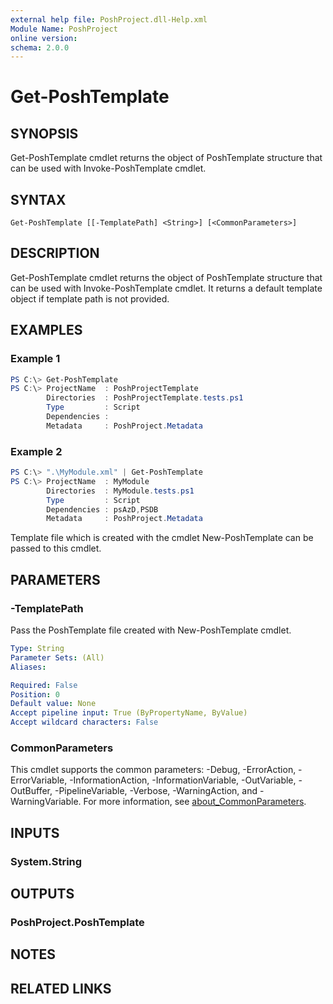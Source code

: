 ```yaml
---
external help file: PoshProject.dll-Help.xml
Module Name: PoshProject
online version:
schema: 2.0.0
---
```


# Get-PoshTemplate

## SYNOPSIS
Get-PoshTemplate cmdlet returns the object of PoshTemplate structure that can be used with Invoke-PoshTemplate cmdlet.

## SYNTAX

```
Get-PoshTemplate [[-TemplatePath] <String>] [<CommonParameters>]
```

## DESCRIPTION
Get-PoshTemplate cmdlet returns the object of PoshTemplate structure that can be used with Invoke-PoshTemplate cmdlet. It returns a default template object if template path is not provided.

## EXAMPLES

### Example 1
```powershell
PS C:\> Get-PoshTemplate
PS C:\> ProjectName  : PoshProjectTemplate
		Directories  : PoshProjectTemplate.tests.ps1
		Type         : Script
		Dependencies :
		Metadata     : PoshProject.Metadata
```

### Example 2
```powershell
PS C:\> ".\MyModule.xml" | Get-PoshTemplate
PS C:\> ProjectName  : MyModule
		Directories  : MyModule.tests.ps1
		Type         : Script
		Dependencies : psAzD,PSDB
		Metadata     : PoshProject.Metadata
```

Template file which is created with the cmdlet New-PoshTemplate can be passed to this cmdlet. 

## PARAMETERS

### -TemplatePath
Pass the PoshTemplate file created with New-PoshTemplate cmdlet.

```yaml
Type: String
Parameter Sets: (All)
Aliases:

Required: False
Position: 0
Default value: None
Accept pipeline input: True (ByPropertyName, ByValue)
Accept wildcard characters: False
```

### CommonParameters
This cmdlet supports the common parameters: -Debug, -ErrorAction, -ErrorVariable, -InformationAction, -InformationVariable, -OutVariable, -OutBuffer, -PipelineVariable, -Verbose, -WarningAction, and -WarningVariable. For more information, see [about_CommonParameters](http://go.microsoft.com/fwlink/?LinkID=113216).

## INPUTS

### System.String

## OUTPUTS

### PoshProject.PoshTemplate

## NOTES

## RELATED LINKS
